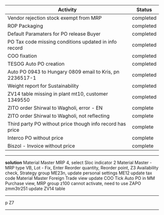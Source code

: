 |Activity|Status|
|---|---|
|Vendor rejection stock exempt from MRP|completed|
|ROP Packaging|completed|
|Default Paramaters for PO release Buyer|completed|
|PO Tax code missing conditions updated in info record|completed|
|COO fixation|completed|
|TESOG Auto PO creation|completed|
|Auto PO 0943 to Hungary 0809 email to Kris, pn 2236517-1|completed|
|Weight report for Sustainability|completed|
|ZV14 table missing in plant mt10, customer 1349550|completed|
|ZITO order Shirwal to Wagholi, error - EN|complete|
|ZITO order Shirwal to Wagholi, not reflecting|complete|
|Third party PO without price though info record has price|complete|
|Interco PO without price|complete|
|Biszol - Invoice without price|complete|


-----

**solution**
Material Master MRP 4, select Sloc indicator 2
Material Master -MRP type VB, Lot - Fix, Enter Reorder quantity, Reorder point, Z3 Availability check, Strategy group
ME23n, update personal settings
ME12 update tax code
Material Master Foreign Trade view update COO
Tick Auto PO in MM Purchase view, MRP group z100
cannot activate, need to use ZAPO
zmm3tr251
update ZV14 table


-----

p Z7


-----

